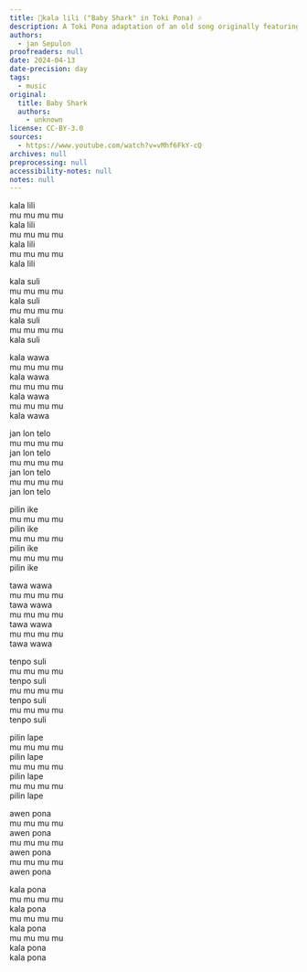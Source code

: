 ```yaml
---
title: 🦈kala lili ("Baby Shark" in Toki Pona) 🎶
description: A Toki Pona adaptation of an old song originally featuring gory and scary lyrics. In this version, the danger is not the shark, but mankind!
authors:
  - jan Sepulon
proofreaders: null
date: 2024-04-13
date-precision: day
tags:
  - music
original:
  title: Baby Shark
  authors:
    - unknown
license: CC-BY-3.0
sources:
  - https://www.youtube.com/watch?v=vMhf6FkY-cQ
archives: null
preprocessing: null
accessibility-notes: null
notes: null
---
```


kala lili  
mu mu mu mu  
kala lili  
mu mu mu mu  
kala lili  
mu mu mu mu  
kala lili

kala suli  
mu mu mu mu  
kala suli  
mu mu mu mu  
kala suli  
mu mu mu mu  
kala suli

kala wawa  
mu mu mu mu  
kala wawa  
mu mu mu mu  
kala wawa  
mu mu mu mu  
kala wawa

jan lon telo  
mu mu mu mu  
jan lon telo  
mu mu mu mu  
jan lon telo  
mu mu mu mu  
jan lon telo

pilin ike  
mu mu mu mu  
pilin ike  
mu mu mu mu  
pilin ike  
mu mu mu mu  
pilin ike

tawa wawa  
mu mu mu mu  
tawa wawa  
mu mu mu mu  
tawa wawa  
mu mu mu mu  
tawa wawa

tenpo suli  
mu mu mu mu  
tenpo suli  
mu mu mu mu  
tenpo suli  
mu mu mu mu  
tenpo suli

pilin lape  
mu mu mu mu  
pilin lape  
mu mu mu mu  
pilin lape  
mu mu mu mu  
pilin lape

awen pona  
mu mu mu mu  
awen pona  
mu mu mu mu  
awen pona  
mu mu mu mu  
awen pona

kala pona  
mu mu mu mu  
kala pona  
mu mu mu mu  
kala pona  
mu mu mu mu  
kala pona  
kala pona
